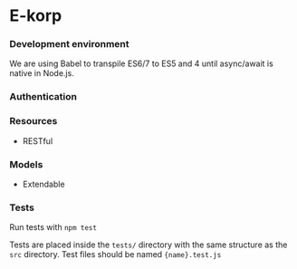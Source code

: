 # E-korp


### Development environment
We are using Babel to transpile ES6/7 to ES5 and 4 until async/await is native
in Node.js.


### Authentication



### Resources
- RESTful


### Models
- Extendable


### Tests
Run tests with `npm test`

Tests are placed inside the `tests/` directory with the same structure as the
`src` directory. Test files should be named `{name}.test.js`
